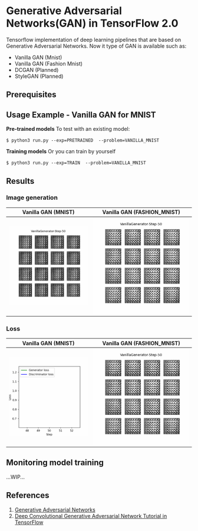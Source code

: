 


#  Generative Adversarial Networks(GAN) in TensorFlow 2.0

Tensorflow implementation of deep learning pipelines that are based on Generative Adversarial Networks.
Now it type of GAN is available such as:
* Vanilla GAN (Mnist)
* Vanilla GAN (Fashion Mnist)
* DCGAN (Planned)
* StyleGAN (Planned)


##  Prerequisites


##  Usage Example - Vanilla GAN for MNIST

 <b>Pre-trained models</b>
To test with an existing model:

    $ python3 run.py --exp=PRETRAINED  --problem=VANILLA_MNIST

 <b>Training models</b>
Or you can train by yourself

    $ python3 run.py --exp=TRAIN  --problem=VANILLA_MNIST



## Results

### Image generation
Vanilla GAN (MNIST)            |  Vanilla GAN (FASHION_MNIST)
:-------------------------:|:-------------------------:
![vanilla_mnist](./documents/VANILLA_MNIST_STEP.gif) |  ![vanilla_fashion_mnist](./documents/VANILLA_FASHION_MNIST_STEP.gif) 


### Loss
Vanilla GAN (MNIST)            |  Vanilla GAN (FASHION_MNIST)
:-------------------------:|:-------------------------:
![vanilla_mnist](./documents/VANILLA_MNIST_LOSS.gif) |  ![vanilla_fashion_mnist](./documents/VANILLA_FASHION_MNIST_STEP.gif) 



## Monitoring model training
...WIP...

## References
1. [Generative Adversarial Networks](https://arxiv.org/abs/1406.2661)
1. [Deep Convolutional Generative Adversarial Network Tutorial in TensorFlow](https://www.tensorflow.org/beta/tutorials/generative/dcgan)